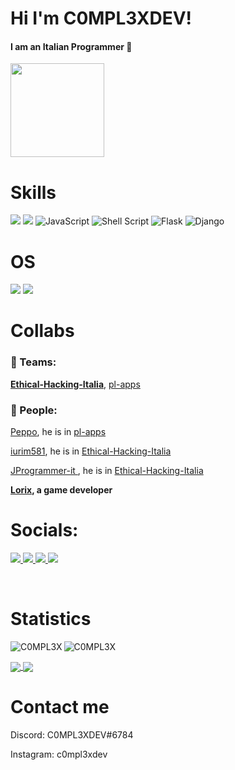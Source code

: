  # Hi I'm C0MPL3XDEV!
 
 <h4>I am an Italian Programmer 🍕</h4>
 <img src="https://thumbs.gfycat.com/HeavyLiquidAnnelid-small.gif" width="150">
 
 # Skills
<img src="https://img.shields.io/badge/python-%2314354C.svg?style=for-the-badge&logo=python&logoColor=white"/>  <img src="https://img.shields.io/badge/Discord.py-5165F6?style=for-the-badge&logo=discord&logoColor=white"/> <img alt="JavaScript" src="https://img.shields.io/badge/javascript-%23323330.svg?style=for-the-badge&logo=javascript&logoColor=%23F7DF1E"/> <img alt="Shell Script" src="https://img.shields.io/badge/shell_script-%23121011.svg?style=for-the-badge&logo=gnu-bash&logoColor=white"/> <img alt="Flask" src="https://img.shields.io/badge/flask-%23000.svg?style=for-the-badge&logo=flask&logoColor=white"/> <img alt="Django" src="https://img.shields.io/badge/django-%23092E20.svg?style=for-the-badge&logo=django&logoColor=white"/>

# OS
<img src="https://img.shields.io/badge/Arch_Linux-1793D1?style=for-the-badge&logo=arch-linux&logoColor=white"/> <img src="https://img.shields.io/badge/Android-3DDC84?style=for-the-badge&logo=android&logoColor=white"/>

# Collabs
### 💼 Teams: 
[**Ethical-Hacking-Italia**](https://github.com/Ethical-Hacking-Italia),
[pl-apps](https://github.com/pl-apps)
### 👤 People: 
[Peppo](https://github.com/Peppooo), he is in [pl-apps](https://github.com/pl-apps)

[iurim581](https://github.com/iurim581), he is in [Ethical-Hacking-Italia](https://github.com/Ethical-Hacking-Italia)

[JProgrammer-it ](https://github.com/JProgrammer-it), he is in [Ethical-Hacking-Italia](https://github.com/Ethical-Hacking-Italia)

[**Lorix**](https://lorix.itch.io/)**, a game developer**

# Socials:
</a>
<a href="https://twitter.com/YC0mpl3x">
    <img src="https://img.shields.io/badge/Twitter-00A2F5?style=for-the-badge&logo=twitter&logoColor=white"/>
</a>
<a href="https://www.instagram.com/c0mpl3xdev/">
    <img src="https://img.shields.io/badge/Instagram-E44674?style=for-the-badge&logo=Instagram&logoColor=white"/>
</a>
</a>
<a href="https://discord.gg/Vy8C724XWV">
    <img src="https://img.shields.io/badge/Discord-7289DA?style=for-the-badge&logo=discord&logoColor=white"/>
</a> 
<a href="https://devc0mpl3x.web.app/">
    <img src="https://img.shields.io/badge/Website-081907?style=for-the-badge&logo=Firebase&logoColor=white"/>
</a>

<br><h1>Statistics</h1>
<img align="left" src="https://github-readme-stats.vercel.app/api/top-langs/?username=C0MPL3XDEV&theme=dark" alt="C0MPL3X" /> <img align="center" src="https://github-readme-stats.vercel.app/api?username=C0MPL3XDEV&theme=dark" alt="C0MPL3X" />

</a>
<a href="https://github.com/C0MPL3XDEV/E4GL30S1NT">
 <img align="center" src="https://github-readme-stats.vercel.app/api/pin/?username=C0MPL3XDEV&repo=E4GL30S1NT&theme=dark" />
</a>

<a href="https://github.com/C0MPL3XDEV/C0MPL3XPORTOFOLIO">
 <img align="center" src="https://github-readme-stats.vercel.app/api/pin/?username=C0MPL3XDEV&repo=C0MPL3XPORTOFOLIO&theme=dark" />
</a>

<h1>Contact me</h1>
<p>Discord:  C0MPL3XDEV#6784</p>
<p>Instagram: c0mpl3xdev</p>

